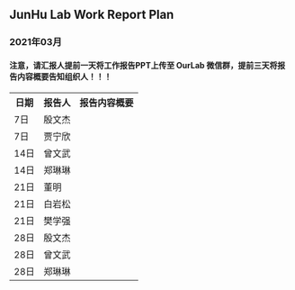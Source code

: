 
## JunHu Lab Work Report Plan

### 2021年03月



#### 注意，请汇报人提前一天将工作报告PPT上传至 OurLab 微信群，提前三天将报告内容概要告知组织人！！！
<html>
<body>

<table>
  <tr>
    <th>日期</th>
    <th>报告人</th>
    <th>报告内容概要</th>    
  </tr>
  
  
  <tr>
    <td>7日</td>
    <td>殷文杰</td>
    <td></td>
  </tr>
  
  <tr>
    <td>7日</td>
    <td>贾宁欣</td>
    <td></td>
  </tr>
  
  <tr>
    <td>14日</td>
    <td>曾文武</td>
    <td></td>
  </tr>
  
  
   <tr>
    <td>14日</td>
    <td>郑琳琳</td>
    <td></td>
  </tr>
  <tr>
    <td>21日</td>
    <td>董明</td>
    <td></td>
  </tr>
   <tr>
    <td>21日</td>
    <td>白岩松</td>
    <td></td>
  </tr>
  
  <tr>
    <td>21日</td>
    <td>樊学强</td>
    <td></td>
  </tr>
  
  <tr>
    <td>28日</td>
    <td>殷文杰</td>
    <td></td>
  </tr>
  <tr>
    <td>28日</td>
    <td>曾文武</td>
    <td></td>
  </tr>
  <tr>
    <td>28日</td>
    <td>郑琳琳</td>
    <td></td>
  </tr>
  
  
  
</table>
</body>
</html>

